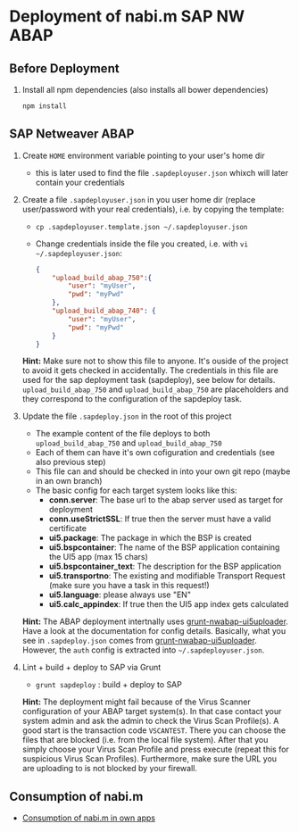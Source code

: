 # Deployment of nabi.m SAP NW ABAP

## Before Deployment

1. Install all npm dependencies (also installs all bower dependencies)
    ```sh
    npm install
    ```

## SAP Netweaver ABAP

1. Create `HOME` environment variable pointing to your user's home dir
    - this is later used to find the file `.sapdeployuser.json` whixch will later contain your credentials

1. Create a file `.sapdeployuser.json` in you user home dir (replace user/password with your real credentials), i.e. by copying the template:
    - `cp .sapdeployuser.template.json ~/.sapdeployuser.json`
	- Change credentials inside the file you created, i.e. with `vi ~/.sapdeployuser.json`:

        ```json
        {
			"upload_build_abap_750":{
				"user": "myUser",
				"pwd": "myPwd"
			},
			"upload_build_abap_740": {
				"user": "myUser",
				"pwd": "myPwd"
			}
		}
        ```

	**Hint:** Make sure not to show this file to anyone. It's ouside of the project to avoid it gets checked in accidentally. 
	The credentials in this file are used for the sap deployment task (sapdeploy), see below for details. `upload_build_abap_750` and `upload_build_abap_750` are placeholders and they correspond to the configuration of the sapdeploy task.

1. Update the file `.sapdeploy.json` in the root of this project

	* The example content of the file deploys to both `upload_build_abap_750` and `upload_build_abap_750`
	* Each of them can have it's own cofiguration and credentials (see also previous step)
	* This file can and should be checked in into your own git repo (maybe in an own branch)
    * The basic config for each target system looks like this:
		* **conn.server**: The base url to the abap server used as target for deployment
		* **conn.useStrictSSL**: If true then the server must have a valid certificate
		* **ui5.package**: The package in which the BSP is created
		* **ui5.bspcontainer**: The name of the BSP application containing the UI5 app (max 15 chars)
		* **ui5.bspcontainer_text**: The description for the BSP application
		* **ui5.transportno**: The existing and modifiable Transport Request (make sure you have a task in this request!)
		* **ui5.language**: please always use "EN"
		* **ui5.calc_appindex**: If true then the UI5 app index gets calculated

    **Hint:** The ABAP deployment intertnally uses [grunt-nwabap-ui5uploader](https://github.com/pfefferf/grunt-nwabap-ui5uploader). Have a look at the documentation for config details. Basically, what you see in `.sapdeploy.json` comes from [grunt-nwabap-ui5uploader](https://github.com/pfefferf/grunt-nwabap-ui5uploader). However, the `auth` config 
	is extracted into `~/.sapdeployuser.json`.

1. Lint + build + deploy to SAP via Grunt
    * `grunt sapdeploy` : build + deploy to SAP
    
	**Hint:** The deployment might fail because of the Virus Scanner configuration of your ABAP target system(s). In that case contact your system admin and ask the admin to check the Virus Scan Profile(s). A good start is the transaction code `VSCANTEST`. There you can 
	choose the files that are blocked (i.e. from the local file system). After that you simply choose your Virus Scan Profile and press execute (repeat this for suspicious Virus Scan Profiles). Furthermore, make sure the URL you are uploading to is not blocked by your firewall.

## Consumption of nabi.m

- [Consumption of nabi.m in own apps](consuming-lib-in-apps.md)

